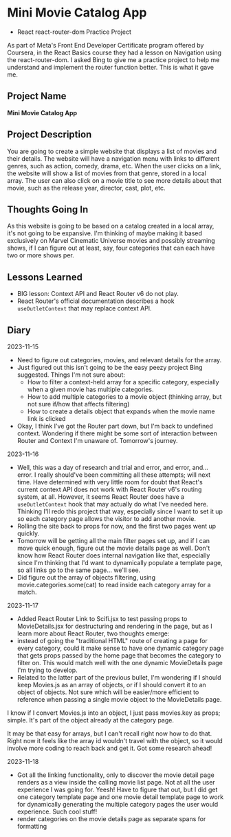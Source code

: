 # Mini Movie Catalog App

- React react-router-dom Practice Project

As part of Meta's Front End Developer Certificate program offered by Coursera, in the React Basics course they had a lesson on Navigation using the react-router-dom. I asked Bing to give me a practice project to help me understand and implement the router function better. This is what it gave me.

## Project Name

**Mini Movie Catalog App**

## Project Description

You are going to create a simple website that displays a list of movies and their details. The website will have a navigation menu with links to different genres, such as action, comedy, drama, etc. When the user clicks on a link, the website will show a list of movies from that genre, stored in a local array. The user can also click on a movie title to see more details about that movie, such as the release year, director, cast, plot, etc.

## Thoughts Going In

As this website is going to be based on a catalog created in a local array, it's not going to be expansive. I'm thinking of maybe making it based exclusively on Marvel Cinematic Universe movies and possibly streaming shows, if I can figure out at least, say, four categories that can each have two or more shows per.

## Lessons Learned

- BIG lesson: Context API and React Router v6 do not play.
- React Router's official documentation describes a hook `useOutletContext` that may replace context API.

## Diary

2023-11-15

- Need to figure out categories, movies, and relevant details for the array.
- Just figured out this isn't going to be the easy peezy project Bing suggested. Things I'm not sure about:
  - How to filter a context-held array for a specific category, especially when a given movie has multiple categories.
  - How to add multiple categories to a movie object (thinking array, but not sure if/how that affects filtering)
  - How to create a details object that expands when the movie name link is clicked
- Okay, I think I've got the Router part down, but I'm back to undefined context. Wondering if there might be some sort of interaction between Router and Context I'm unaware of. Tomorrow's journey.

2023-11-16

- Well, this was a day of research and trial and error, and error, and... error. I really should've been committing all these attempts; will next time. Have determined with very little room for doubt that React's current context API does not work with React Router v6's routing system, at all. However, it seems React Router does have a `useOutletContext` hook that may actually do what I've needed here. Thinking I'll redo this project that way, especially since I want to set it up so each category page allows the visitor to add another movie.
- Rolling the site back to props for now, and the first two pages went up quickly.
- Tomorrow will be getting all the main filter pages set up, and if I can move quick enough, figure out the movie details page as well. Don't know how React Router does internal navigation like that, especially since I'm thinking that I'd want to dynamically populate a template page, so all links go to the same page... we'll see.
- Did figure out the array of objects filtering, using movie.categories.some(cat) to read inside each category array for a match.

2023-11-17

- Added React Router Link to Scifi.jsx to test passing props to MovieDetails.jsx for destructuring and rendering in the page, but as I learn more about React Router, two thoughts emerge:
- instead of going the "traditional HTML" route of creating a page for every category, could it make sense to have one dynamic category page that gets props passed by the home page that becomes the category to filter on. This would match well with the one dynamic MovieDetails page I'm trying to develop.
- Related to the latter part of the previous bullet, I'm wondering if I should keep Movies.js as an array of objects, or if I should convert it to an object of objects. Not sure which will be easier/more efficient to reference when passing a single movie object to the MovieDetails page.

I know if I convert Movies.js into an object, I just pass movies.key as props; simple. It's part of the object already at the category page.

It may be that easy for arrays, but I can't recall right now how to do that. Right now it feels like the array id wouldn't travel with the object, so it would involve more coding to reach back and get it. Got some research ahead!

2023-11-18

- Got all the linking functionality, only to discover the movie detail page renders as a view inside the calling movie list page. Not at all the user experience I was going for. Yeesh! Have to figure that out, but I did get one category template page and one movie detail template page to work for dynamically generating the multiple category pages the user would experience. Such cool stuff!
- render categories on the movie details page as separate spans for formatting